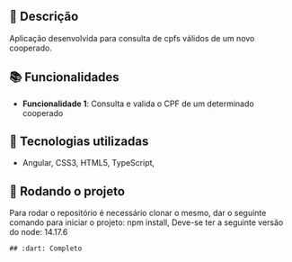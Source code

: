 
## :memo: Descrição
Aplicação desenvolvida para consulta de cpfs válidos de um novo cooperado.

## :books: Funcionalidades
* <b>Funcionalidade 1</b>: Consulta e valida o CPF de um determinado cooperado

## :wrench: Tecnologias utilizadas
* Angular, CSS3, HTML5, TypeScript, 

## :rocket: Rodando o projeto
Para rodar o repositório é necessário clonar o mesmo, dar o seguinte comando para iniciar o projeto: npm install,
Deve-se ter a seguinte versão do node: 14.17.6

```
## :dart: Completo
